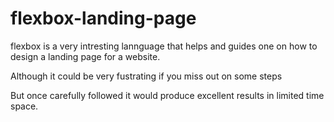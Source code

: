 # flexbox-landing-page
flexbox is a very intresting lannguage that helps and guides one on how to design a landing page for a website.
<p>Although it could be very fustrating if you miss out on some steps</p>
But once carefully followed it would produce excellent results in limited time space.